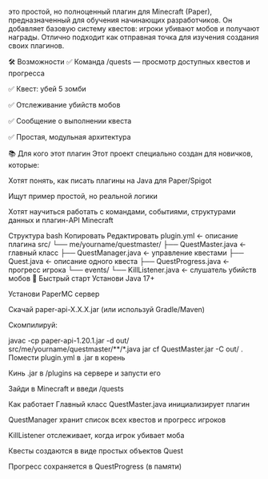 это простой, но полноценный плагин для Minecraft (Paper), предназначенный для обучения начинающих разработчиков. Он добавляет базовую систему квестов: игроки убивают мобов и получают награды. Отлично подходит как отправная точка для изучения создания своих плагинов.

🛠 Возможности
✅ Команда /quests — просмотр доступных квестов и прогресса

✅ Квест: убей 5 зомби

✅ Отслеживание убийств мобов

✅ Сообщение о выполнении квеста

✅ Простая, модульная архитектура

📚 Для кого этот плагин
Этот проект специально создан для новичков, которые:

Хотят понять, как писать плагины на Java для Paper/Spigot

Ищут пример простой, но реальной логики

Хотят научиться работать с командами, событиями, структурами данных и плагин-API Minecraft

Структура
bash
Копировать
Редактировать
plugin.yml                 ← описание плагина
src/
 └── me/yourname/questmaster/
      ├── QuestMaster.java        ← главный класс
      ├── QuestManager.java       ← управление квестами
      ├── Quest.java              ← описание одного квеста
      ├── QuestProgress.java      ← прогресс игрока
      └── events/
           └── KillListener.java  ← слушатель убийств мобов
🚀 Быстрый старт
Установи Java 17+

Установи PaperMC сервер

Скачай paper-api-X.X.X.jar (или используй Gradle/Maven)

Скомпилируй:

javac -cp paper-api-1.20.1.jar -d out/ src/me/yourname/questmaster/**/*.java
jar cf QuestMaster.jar -C out/ .
Помести plugin.yml в .jar в корень

Кинь .jar в /plugins на сервере и запусти его

Зайди в Minecraft и введи /quests

Как работает
Главный класс QuestMaster.java инициализирует плагин

QuestManager хранит список всех квестов и прогресс игроков

KillListener отслеживает, когда игрок убивает моба

Квесты создаются в виде простых объектов Quest

Прогресс сохраняется в QuestProgress (в памяти)

